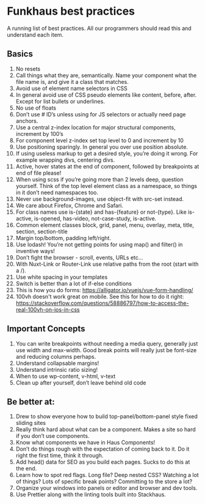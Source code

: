 # Funkhaus best practices
A running list of best practices. All our programmers should read this and understand each item.

## Basics
1.  No resets
1.  Call things what they are, semantically. Name your component what the file name is, and give it a class that matches.
1.  Avoid use of element name selectors in CSS
1.  In general avoid use of CSS pseudo elements like content, before, after. Except for list bullets or underlines.
1.  No use of floats
1.  Don’t use # ID’s unless using for JS selectors or actually need page anchors.
1.  Use a central z-index location for major structural components, increment by 100’s
1.  For component level z-index set top level to 0 and increment by 10
1.  Use positioning sparingly. In general you over use position absolute.
1.  If using useless markup to get a desired style, you’re doing it wrong. For example wrapping divs, centering divs.
1.  Active, hover states at the end of component, followed by breakpoints at end of file please!
1.  When using scss if you’re going more than 2 levels deep, question yourself. Think of the top level element class as a namespace, so things in it don’t need namespaces too.
1.  Never use background-images, use object-fit with src-set instead.
1.  We care about Firefox, Chrome and Safari.
1.  For class names use is-{state} and has-{feature} or not-{type}. Like is-active, is-opened, has-video, not-case-study, is-active.
1.  Common element classes block, grid, panel, menu, overlay, meta, title, section, section-title
1.  Margin top/bottom, padding left/right.
1.  Use lodash! You’re not getting points for using map() and filter() in inventive ways!
1.  Don’t fight the browser - scroll, events, URLs etc…
1.  With Nuxt-Link or Router-Link use relative paths from the root (start with a /).
1.  Use white spacing in your templates
1.  Switch is better than a lot of if-else conditions 
1.  This is how you do forms: https://alligator.io/vuejs/vue-form-handling/
1.  100vh doesn't work great on mobile. See this for how to do it right: https://stackoverflow.com/questions/58886797/how-to-access-the-real-100vh-on-ios-in-css

## Important Concepts
1.  You can write breakpoints without needing a media query, generally just use width and max-width. Good break points will really just be font-size and reducing columns perhaps.
1.  Understand collapsable margins!
1.  Understand intrinsic ratio sizing!
1.  When to use wp-content, v-html, v-text
1.  Clean up after yourself, don’t leave behind old code

## Be better at:
1.  Drew to show everyone how to build top-panel/bottom-panel style fixed sliding sites
1.  Really think hard about what can be a component. Makes a site so hard if you don’t use components.
1.  Know what components we have in Haus Components!
1.  Don’t do things rough with the expectation of coming back to it. Do it right the first time, think it through.
1.  Add head() data for SEO as you build each pages. Sucks to do this at the end.
1.  Learn how to spot red flags. Long file? Deep nested CSS? Watching a lot of things? Lots of specific break points? Committing to the store a lot?
1.  Organize your windows into panels or editor and browser and dev tools.
1.  Use Prettier along with the linting tools built into Stackhaus.
